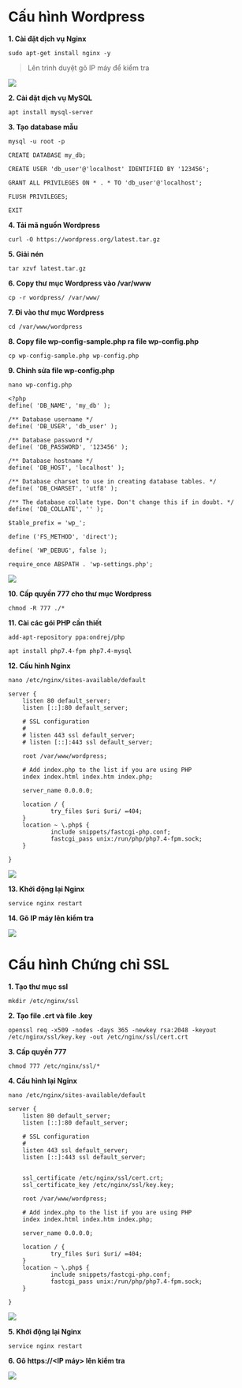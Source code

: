 # Cấu hình Wordpress
**1. Cài đặt dịch vụ Nginx**

    sudo apt-get install nginx -y

> Lên trình duyệt gõ IP máy để kiểm tra

![](https://i.imgur.com/e0iSXbw.png)

**2.  Cài đặt dịch vụ MySQL**

    apt install mysql-server


**3. Tạo database mẫu**

    mysql -u root -p

    CREATE DATABASE my_db;
        
    CREATE USER 'db_user'@'localhost' IDENTIFIED BY '123456';

    GRANT ALL PRIVILEGES ON * . * TO 'db_user'@'localhost';

    FLUSH PRIVILEGES;

    EXIT

**4. Tải mã nguồn Wordpress**

    curl -O https://wordpress.org/latest.tar.gz

**5. Giải nén**

    tar xzvf latest.tar.gz

**6. Copy thư mục Wordpress vào /var/www**

    cp -r wordpress/ /var/www/

**7. Đi vào thư mục Wordpress**

    cd /var/www/wordpress

**8. Copy file wp-config-sample.php ra file wp-config.php**

    cp wp-config-sample.php wp-config.php

**9. Chỉnh sửa file wp-config.php**

    nano wp-config.php

> 

    <?php
    define( 'DB_NAME', 'my_db' );

    /** Database username */
    define( 'DB_USER', 'db_user' );

    /** Database password */
    define( 'DB_PASSWORD', '123456' );

    /** Database hostname */
    define( 'DB_HOST', 'localhost' );

    /** Database charset to use in creating database tables. */
    define( 'DB_CHARSET', 'utf8' );

    /** The database collate type. Don't change this if in doubt. */
    define( 'DB_COLLATE', '' );

    $table_prefix = 'wp_';

    define ('FS_METHOD', 'direct');

    define( 'WP_DEBUG', false );

    require_once ABSPATH . 'wp-settings.php';



![](https://i.imgur.com/deMSrfW.png)

**10. Cấp quyền 777 cho thư mục Wordpress**

    chmod -R 777 ./*

**11. Cài các gói PHP cần thiết**

    add-apt-repository ppa:ondrej/php

    apt install php7.4-fpm php7.4-mysql

**12. Cấu hình Nginx**

    nano /etc/nginx/sites-available/default

> 

    server {
        listen 80 default_server;
        listen [::]:80 default_server;

        # SSL configuration
        #
        # listen 443 ssl default_server;
        # listen [::]:443 ssl default_server;

        root /var/www/wordpress;

        # Add index.php to the list if you are using PHP
        index index.html index.htm index.php;

        server_name 0.0.0.0;

        location / {
                try_files $uri $uri/ =404;
        }
        location ~ \.php$ {
                include snippets/fastcgi-php.conf;
                fastcgi_pass unix:/run/php/php7.4-fpm.sock;
        }

    }

![](https://i.imgur.com/3u4fyVU.png)

**13. Khởi động lại Nginx**

    service nginx restart

**14. Gõ IP máy lên kiểm tra**

![](https://i.imgur.com/WRddb6I.png)

# Cấu hình Chứng chỉ SSL

**1. Tạo thư mục ssl**

    mkdir /etc/nginx/ssl

**2. Tạo file .crt và file .key**

    openssl req -x509 -nodes -days 365 -newkey rsa:2048 -keyout /etc/nginx/ssl/key.key -out /etc/nginx/ssl/cert.crt

**3. Cấp quyền 777**

    chmod 777 /etc/nginx/ssl/*

**4. Cấu hình lại Nginx**

    nano /etc/nginx/sites-available/default

> 

    server {
        listen 80 default_server;
        listen [::]:80 default_server;

        # SSL configuration
        #
        listen 443 ssl default_server;
        listen [::]:443 ssl default_server;


        ssl_certificate /etc/nginx/ssl/cert.crt;
        ssl_certificate_key /etc/nginx/ssl/key.key;

        root /var/www/wordpress;

        # Add index.php to the list if you are using PHP
        index index.html index.htm index.php;

        server_name 0.0.0.0;

        location / {
                try_files $uri $uri/ =404;
        }
        location ~ \.php$ {
                include snippets/fastcgi-php.conf;
                fastcgi_pass unix:/run/php/php7.4-fpm.sock;
        }

    }

![](https://i.imgur.com/9YKGaCQ.png)


**5. Khởi động lại Nginx**

    service nginx restart

**6. Gõ https://<IP máy> lên kiểm tra**

![](https://i.imgur.com/AxdBFFh.png)


